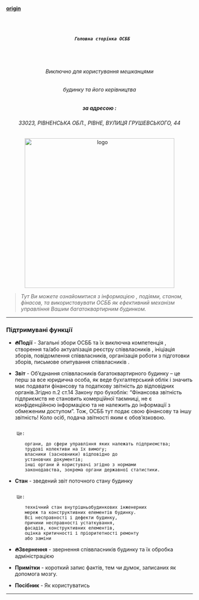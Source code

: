 #### [origin](https://osbb-44.vercel.app/#/)

<h5 align="center">
  <br>
     <div class="row flex-center">
       <div class="home-logo-200"></div>
     </div>
  <br>

      Головна сторінка ОСББ

  <br>
  <br>
</h5>

<h6 align="center">Виключно для користування мешканцями </h6>
<h6 align="center">  будинку та його керівництва</h6>
 <h5 align="center">  за адресою : </h5>
<h6 align="center">33023, РІВНЕНСЬКА ОБЛ., РІВНЕ, ВУЛИЦЯ ГРУШЕВСЬКОГО, 44 </h6>
<p align="center"><img src="/img/pages/home/house.jpg" alt="logo" width="404"></p>

> *Тут Ви можете ознайомитися з інформацією , 
> подіями, станом, фінасов, та використовувати ОСББ 
> як ефективний механізм управління Вашим багатоквартирним будинком.*

------

### Підтримувані функції

 * **🔥Події** - Загальні збори ОСББ та їх виключна компетенція , створення та/або актуалізація реєстру співвласників , ініціація зборів, повідомлення співвласників, організація роботи з підготовки зборів, письмове опитування співвласників .

    

 * **Звіт** - Об’єднання співвласників багатоквартирного будинку – це перш за все юридична особа, як веде бухгалтерський облік і значить має подавати фінансову та податкову звітність до відповідних органів.Згідно п.2 ст.14 Закону про бухоблік: “Фінансова звітність підприємств не становить комерційної таємниці, не є конфіденційною інформацією та не належить до інформації з обмеженим доступом”. Тож, ОСББ тут подає свою фінансову та іншу звітність!
 Коло осіб, подача звітності яким є обов’язковою.

```text
      
    Це:

       органи, до сфери управління яких належать підприємства;    
       трудові колективи на їх вимогу; 
       власники (засновники) відповідно до
       установчих документів;    
       інші органи й користувачі згідно з нормами
       законодавства, зокрема органи державної статистики.

```

* **Стан** -  зведений звіт поточного стану будинку

```text
      
	Це:

       технічний стан внутрішньобудинкових інженерних 
       мереж та конструктивних елементів будинку.
       Всі несправності і дефекти будинку, 
       причини несправності устаткування, 
       фасадів, конструктивних елементів, 
       оцінка критичності і пріоритетності ремонту 
       або заміни 

```

 * **🔥Звернення** - звернення співвласників будинку та їх обробка адміністрацією

   

 * **Примітки** - короткий запис фактів, тем чи думок, записаних як допомога мозгу.

   

 * **Посібник** - Як користуватись

------
